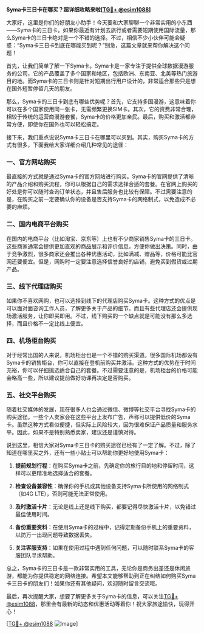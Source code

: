 **Syma卡三日卡在哪买？超详细攻略来啦[[TG💪+ @esim1088](https://t.me/s/esim1088)]**

大家好，这里是你们的好朋友小助手！今天要和大家聊聊一个非常实用的小东西——Syma卡的三日卡。如果你最近有计划去旅行或者需要短期使用国际流量，那么Syma卡的三日卡绝对是一个不错的选择。不过，相信不少小伙伴可能会疑惑：“Syma卡三日卡到底在哪能买到呢？”别急，这篇文章就来帮你解决这个问题！

首先，让我们简单了解一下Syma卡。Syma卡是一家专注于提供全球数据漫游服务的公司，它的产品覆盖了多个国家和地区，包括欧洲、东南亚、北美等热门旅游目的地。而Syma卡的三日卡则是针对短期出行用户设计的，非常适合那些只是想在国外短暂停留几天的朋友。

那么，Syma卡的三日卡到底有哪些优势呢？首先，它支持多国漫游，这意味着你可以在多个国家使用同一张卡，无需频繁更换SIM卡。其次，它的资费非常合理，相较于传统的运营商漫游套餐，Syma卡的价格更加亲民。最后，购买和激活都非常方便，即使你在国外也可以轻松搞定。

接下来，我们重点说说Syma卡三日卡在哪里可以买到。其实，购买Syma卡的方式有很多，下面我给大家详细介绍几种常见的途径：

### 一、官方网站购买

最直接的方式就是通过Syma卡的官方网站进行购买。Syma卡的官网提供了清晰的产品介绍和购买流程，你可以根据自己的需求选择合适的套餐。在官网上购买的好处是你可以随时查询订单状态，并且售后服务也比较有保障。不过需要注意的是，在购买之前一定要确认你的设备是否支持Syma卡的网络制式，以免造成不必要的麻烦。

### 二、国内电商平台购买

在国内的电商平台（比如淘宝、京东等）上也有不少商家销售Syma卡的三日卡。这些商家通常会提供更加直观的商品展示和评价信息，方便你做出决策。同时，由于竞争激烈，很多商家还会推出各种优惠活动，比如满减、赠品等，价格可能比官网还要便宜。但是，网购时一定要注意选择信誉良好的店铺，避免买到假货或过期产品。

### 三、线下代理店购买

如果你不喜欢网购，也可以选择到线下的代理店购买Syma卡。这种方式的优点是可以面对面咨询工作人员，了解更多关于产品的细节。而且有些代理店还会提供现场激活服务，让你即买即用。不过，线下购买的一个缺点就是可能没有那么多选择，而且价格不一定比线上便宜。

### 四、机场柜台购买

对于经常出国的人来说，机场柜台也是一个不错的购买渠道。很多国际机场都设有Syma卡的销售柜台，你可以直接在登机前购买并激活。这种方式的优势在于时间充裕，你可以仔细挑选适合自己的套餐。不过需要注意的是，机场柜台的价格可能会略高一些，所以建议提前做好功课再决定是否购买。

### 五、社交平台购买

随着社交媒体的发展，现在很多人也会通过微信、微博等社交平台寻找Syma卡的购买途径。一些个人卖家会在这些平台上发布广告，声称可以提供低价的Syma卡。虽然这种方式看似便捷，但实际上风险较大，因为很难保证产品质量和服务水平。因此，如果不是特别熟悉卖家，建议还是谨慎对待。

说到这里，相信大家对Syma卡三日卡的购买途径已经有了一定了解。不过，除了知道在哪里买之外，还有一些小贴士可以帮助你更好地使用Syma卡：

1. **提前规划行程**：在购买Syma卡之前，先确定你的旅行目的地和停留时间，这样可以更精准地选择适合的套餐。
   
2. **检查设备兼容性**：确保你的手机或其他设备支持Syma卡所使用的网络制式（如4G LTE），否则可能无法正常使用。

3. **及时激活卡片**：无论是线上还是线下购买，都要记得尽快激活卡片，以免错过最佳使用时间。

4. **备份重要资料**：在使用Syma卡的过程中，记得定期备份手机上的重要资料，以防万一出现问题导致数据丢失。

5. **关注客服支持**：如果在使用过程中遇到任何问题，可以随时联系Syma卡的客服团队寻求帮助。

总之，Syma卡的三日卡是一款非常实用的工具，无论你是商务出差还是休闲旅游，都能为你提供稳定的网络连接。希望本文能够帮助到正在纠结如何购买Syma卡三日卡的朋友们！如果你还有其他疑问，欢迎随时留言交流哦。

最后，再次提醒大家，想要了解更多关于Syma卡的信息，可以关注[TG💪+ @esim1088](https://t.me/s/esim1088)，那里会有最新的动态和优惠活动等着你！祝大家旅途愉快，玩得开心！

[[TG💪+ @esim1088](https://t.me/s/esim1088) ![Image](https://i.postimg.cc/4NQfJmqS/Snipaste-2025-05-13-00-14-12.png)]